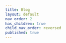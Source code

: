 ```yaml
---
title: Blog
layout: default
nav_order: 2
has_children: true
child_nav_order: reversed
published: true
---
```

